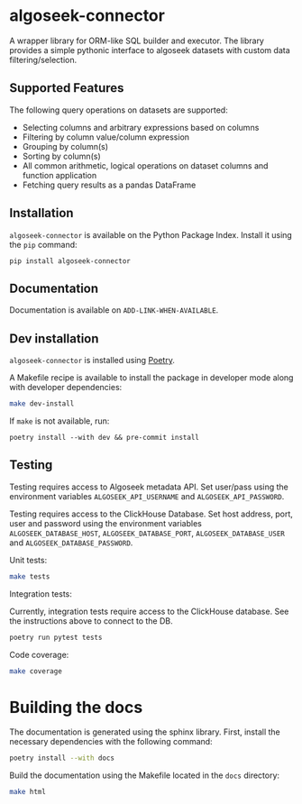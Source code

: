# algoseek-connector

A wrapper library for ORM-like SQL builder and executor.
The library provides a simple pythonic interface to algoseek datasets with custom data filtering/selection.

## Supported Features

The following query operations on datasets are supported:
- Selecting columns and arbitrary expressions based on columns
- Filtering by column value/column expression
- Grouping by column(s)
- Sorting by column(s)
- All common arithmetic, logical operations on dataset columns and function application
- Fetching query results as a pandas DataFrame

## Installation

`algoseek-connector` is available on the Python Package Index. Install it using
the `pip` command:

    pip install algoseek-connector

## Documentation

Documentation is available on `ADD-LINK-WHEN-AVAILABLE`.

## Dev installation

`algoseek-connector` is installed using [Poetry](https://python-poetry.org/docs/#installation).

A Makefile recipe is available to install the package in developer mode along
with developer dependencies:

```sh
make dev-install
```

If `make` is not available, run:

    poetry install --with dev && pre-commit install

## Testing

Testing requires access to Algoseek metadata API. Set user/pass using the
environment variables `ALGOSEEK_API_USERNAME` and `ALGOSEEK_API_PASSWORD`.

Testing requires access to the ClickHouse Database. Set host address, port,
user and password using the environment variables `ALGOSEEK_DATABASE_HOST`,
`ALGOSEEK_DATABASE_PORT`, `ALGOSEEK_DATABASE_USER` and
`ALGOSEEK_DATABASE_PASSWORD`.

Unit tests:

```sh
make tests
```

Integration tests:

Currently, integration tests require access to the ClickHouse database. See
the instructions above to connect to the DB.

```sh
poetry run pytest tests
```

Code coverage:

```sh
make coverage
```

# Building the docs

The documentation is generated using the sphinx library. First, install
the necessary dependencies with the following command:

```sh
poetry install --with docs
```

Build the documentation using the Makefile located in the `docs` directory:

```sh
make html
```